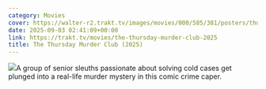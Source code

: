 ```yaml
---
category: Movies
cover: https://walter-r2.trakt.tv/images/movies/000/585/381/posters/thumb/2d8f9f95fc.jpg.webp
date: 2025-09-03 02:41:09+00:00
link: https://trakt.tv/movies/the-thursday-murder-club-2025
title: The Thursday Murder Club (2025)
---
```


![](https://walter-r2.trakt.tv/images/movies/000/585/381/fanarts/thumb/6e6ba29247.jpg)A group of senior sleuths passionate about solving cold cases get plunged into a real-life murder mystery in this comic crime caper.
